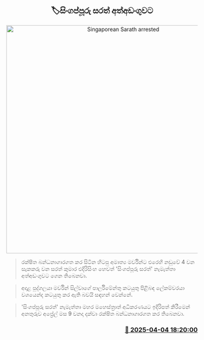 <p align='center'><b><h2 align='center' title='Singaporean Sarath arrested'>🏷සිංගප්පූරු සරත් අත්අඩංගුවට</h2></b></p>
<p align='center'><img src='https://helakuru.sgp1.cdn.digitaloceanspaces.com/esana/images/lib/arrested-2[1].jpg' width='600' alt='Singaporean Sarath arrested'></p>

> රක්ෂිත බන්ධනාගාරගත කර සිටින හිටපු අමාත්‍ය මර්වින්ට ​එරෙහි නඩුවේ 4 වන සැකකරු වන සරත් කුමාර එදිරිසිංහ හෙවත් 'සිංගප්පූරු සරත්' නැමැත්තා අත්අඩංගුවට ගෙන තිබෙනවා.

> අදාළ පුද්ගලයා මර්වින් සිල්වා‍ගේ පාර්ලිමේන්තු කටයුතු පිළිබඳ ලේකම්වරයා වශයෙන්​ද කටයුතු කර ඇති බවයි සඳහන් වෙන්නේ.

> 'සිංගප්පූරු සරත්' නැමැත්තා මහර මහෙස්ත්‍රාත් අධිකරණයට ඉදිරිපත් කිරීමෙන් අනතුරුව අප්‍රේල් මස 9 වනදා දක්වා රක්ෂිත බන්ධනාගාරගත කර තිබෙනවා.



<h3 align='right'><a href='https://www.helakuru.lk/esana/p/108960/'>📅 2025-04-04 18:20:00</a></h3>
